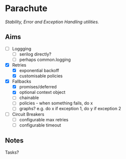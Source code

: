 # Parachute
*Stability, Error and Exception Handling utilities.*

## Aims

* [ ] Loggging
  * [ ] serilog directly?
  * [ ] perhaps common.logging
* [x] Retries
  * [x] exponential backoff
  * [x] customisable policies
* [x] Fallbacks
  * [x] promises/deferred
  * [x] optional context object
  * [ ] chainable
  * [ ] policies - when something fails, do x
  * [ ] graphs? e.g. do x if exception 1, do y if exception 2
* [ ] Circuit Breakers
  * [ ] configurable max retries
  * [ ] configurable timeout

## Notes

Tasks?
